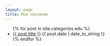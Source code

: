 ```yaml
---
layout: page
title: Мое обучение
---
```

<div class="posts-list">
  <ul>
  {% for post in site.categories.edu %}
  <li>
    <a href="{{ post.url }}">{{ post.title }}</a>
    <span class="post-date">{{ post.date | date_to_string }}</span>
  </li>
  {% endfor %}
  </ul>
</div>